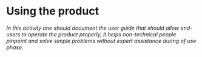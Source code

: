 # Using the product 

*In this activity one should document the user guide that should allow end-users to operate the product properly, it helps non-technical people pinpoint and solve simple problems without expert assistance during of use phase.* 
